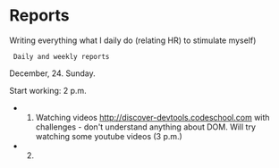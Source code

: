 # Reports

Writing everything what I daily do (relating HR) to stimulate myself)
```
 Daily and weekly reports
```
 December, 24. Sunday.
			  
 Start working: 2 p.m.
 
 * 1. Watching videos http://discover-devtools.codeschool.com with challenges - don't understand anything about DOM. Will try watching some youtube videos (3 p.m.)
 
 * 2.
  
